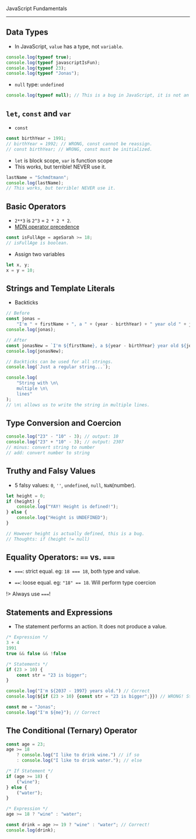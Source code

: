 JavaScript Fundamentals

---

## Data Types

-   In JavaScript, `value` has a type, not `variable`.

```javascript
console.log(typeof true);
console.log(typeof javascriptIsFun);
console.log(typeof 23);
console.log(typeof "Jonas");
```

-   `null` type: `undefined`

```javascript
console.log(typeof null); // This is a bug in JavaScript, it is not an object, the type is actually undefined.
```

## `let`, `const` and `var`

-   `const`

```javascript
const birthYear = 1991;
// birthYear = 1992; // WRONG, const cannot be reassign.
// const birthYear; // WRONG, const must be initialized.
```

-   `let` is block scope, `var` is function scope
-   This works, but terrible! NEVER use it.

```javascript
lastName = "Schmdtmann";
console.log(lastName);
// This works, but terrible! NEVER use it.
```

## Basic Operators

-   `2**3` is `2^3` = `2 * 2 * 2`.
-   [MDN operator precedence][1]

```javascript
const isFullAge = ageSarah >= 18;
// isFullAge is boolean.
```

-   Assign two variables

```javascript
let x, y;
x = y = 10;
```

## Strings and Template Literals

-   Backticks

```javascript
// Before
const jonas =
    "I'm " + firstName + ", a " + (year - birthYear) + " year old " + job + "!";
console.log(jonas);

// After
const jonasNew = `I'm ${firstName}, a ${year - birthYear} year old ${job}!`;
console.log(jonasNew);

// Backticks can be used for all strings.
console.log(`Just a regular string...`);

console.log(
    "String with \n\
    multiple \n\
    lines"
);
// \n\ allows us to write the string in multiple lines.
```

## Type Conversion and Coercion

```javascript
console.log("23" - "10" - 3); // output: 10
console.log("23" + "10" - 3); // output: 2307
// minus: convert string to number
// add: convert number to string
```

## Truthy and Falsy Values

-   5 falsy values: `0`, `''`, `undefined`, `null`, `NaN`(number).

```javascript
let height = 0;
if (height) {
    console.log("YAY! Height is defined!");
} else {
    console.log("Height is UNDEFINED");
}

// However height is actually defined, this is a bug.
// Thoughts: if (height != null)
```

## Equality Operators: `==` vs. `===`

-   `===`: strict equal. eg: `18 === 18`, both type and value.

-   `==`: loose equal. eg: `"18" == 18`. Will perform type coercion

!> Always use `===`!

## Statements and Expressions

-   The statement performs an action. It does not produce a value.

```javascript
/* Expression */
3 + 4
1991
true && false && !false

/* Statements */
if (23 > 10) {
    const str = "23 is bigger";
}

console.log("I'm ${2037 - 1997} years old.") // Correct
console.log(${if (23 > 10) {const str = "23 is bigger";}}) // WRONG! Statements cannot be used here!

const me = "Jonas";
console.log("I'm ${me}"); // Correct
```

## The Conditional (Ternary) Operator

```javascript
const age = 23;
age >= 18
    ? console.log("I like to drink wine.") // if so
    : console.log("I like to drink water."); // else

/* If Statement */
if (age >= 18) {
    ("wine");
} else {
    ("water");
}

/* Expression */
age >= 18 ? "wine" : "water";

const drink = age >= 19 ? "wine" : "water"; // Correct!
console.log(drink);
```

[1]: https://developer.mozilla.org/en-US/docs/Web/JavaScript/Reference/Operators/Operator_Precedence
